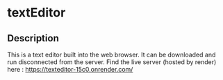 # textEditor

## Description
This is a text editor built into the web browser.  It can be downloaded and run disconnected from the server.
Find the live server (hosted by render) here : https://texteditor-15c0.onrender.com/